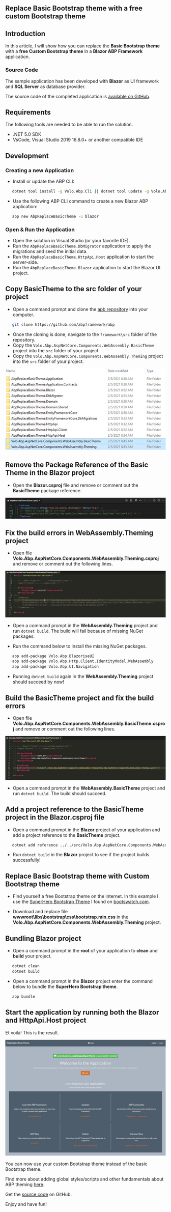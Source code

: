 ## Replace Basic Bootstrap theme with a free custom Bootstrap theme

## Introduction

In this article, I will show how you can replace the **Basic Bootstrap theme** with a **free Custom Bootstrap theme** in a **Blazor ABP Framework** application.

### Source Code

The sample application has been developed with **Blazor** as UI framework and **SQL Server** as database provider.

The source code of the completed application is [available on GitHub](https://github.com/bartvanhoey/AbpReplaceBasicTheme.git).

## Requirements

The following tools are needed to be able to run the solution.

* .NET 5.0 SDK
* VsCode, Visual Studio 2019 16.8.0+ or another compatible IDE

## Development

### Creating a new Application

* Install or update the ABP CLI:

```bash
   dotnet tool install -g Volo.Abp.Cli || dotnet tool update -g Volo.Abp.Cli
```

* Use the following ABP CLI command to create a new Blazor ABP application:

```bash
   abp new AbpReplaceBasicTheme -u blazor
```

### Open & Run the Application

* Open the solution in Visual Studio (or your favorite IDE).
* Run the `AbpReplaceBasicTheme.DbMigrator` application to apply the migrations and seed the initial data.
* Run the `AbpReplaceBasicTheme.HttpApi.Host` application to start the server-side.
* Run the `AbpReplaceBasicTheme.Blazor` application to start the Blazor UI project.

## Copy BasicTheme to the src folder of your project

* Open a command prompt and clone the [apb repository](https://github.com/abpframework/abp) into your computer.

```bash
   git clone https://github.com/abpframework/abp
```

* Once the cloning is done, navigate to the `framework\src` folder of the repository.
* Copy the `Volo.Abp.AspNetCore.Components.WebAssembly.BasicTheme` project into the `src` folder of your project.
* Copy the `Volo.Abp.AspNetCore.Components.WebAssembly.Theming` project into the `src` folder of your project.

![src folder structure](../images/src_folder_structure.jpg)

## Remove the Package Reference of the Basic Theme in the Blazor project

* Open the **Blazor.csproj** file and remove or comment out the **BasicTheme** package reference.

![Remove or Comment out](../images/remove_or_comment_out_in_blazor_csproj.jpg)

## Fix the build errors in WebAssembly.Theming project

* Open file **Volo.Abp.AspNetCore.Components.WebAssembly.Theming.csproj** and remove or comment out the following lines.

![Remove or Comment out](../images/remove_or_comment_out_in_theming_csproj.jpg)

* Open a command prompt in the **WebAssembly.Theming** project and run `dotnet build`. The build will fail because of missing NuGet packages.

* Run the command below to install the missing NuGet packages.

```bash
   abp add-package Volo.Abp.BlazoriseUI
   abp add-package Volo.Abp.Http.Client.IdentityModel.WebAssembly
   abp add-package Volo.Abp.UI.Navigation
```

* Running `dotnet build` again in the **WebAssembly.Theming** project should succeed by now!

## Build the BasicTheme project and fix the build errors

* Open file **Volo.Abp.AspNetCore.Components.WebAssembly.BasicTheme.csproj** and remove or comment out the following lines.

![Remove or Comment out](../images/remove_or_comment_out_in_basictheme_csproj.jpg)

* Open a command prompt in the **WebAssembly.BasicTheme** project and run `dotnet build`. The build should succeed.

## Add a project reference to the BasicTheme project in the Blazor.csproj file

* Open a command prompt in the **Blazor** project of your application and add a project reference to the **BasicTheme** project.

```bash
   dotnet add reference ../../src/Volo.Abp.AspNetCore.Components.WebAssembly.BasicTheme/Volo.Abp.AspNetCore.Components.WebAssembly.BasicTheme.csproj
```

* Run `dotnet build` in the **Blazor** project to see if the project builds successfully!

## Replace Basic Bootstrap theme with Custom Bootstrap theme

* Find yourself a free Bootstrap theme on the internet. In this example I use the  [SuperHero Bootstrap Theme](https://bootswatch.com/superhero/) I found on [bootswatch.com](https://bootswatch.com/).

* Download and replace file **wwwroot\libs\bootstrap\css\bootstrap.min.css** in the **Volo.Abp.AspNetCore.Components.WebAssembly.Theming** project.

## Bundling Blazor project

* Open a command prompt in the **root** of your application to **clean** and **build** your project.

```bash
   dotnet clean
   dotnet build
```

* Open a command prompt in the **Blazor** project enter the command below to bundle the **SuperHero Bootstrap theme**.

```bash
   abp bundle
```

## Start the application by running both the Blazor and HttpApi.Host project

Et voilà! This is the result.

![SuperHero Bootstrap Theme up and running!](../images/superhero_bootstrap_theme.jpg)

You can now use your custom Bootstrap theme instead of the basic Bootstrap theme.

Find more about adding global styles/scripts and other fundamentals about ABP theming [here](https://docs.abp.io/en/abp/latest/UI/AspNetCore/Theming).

Get the [source code](https://github.com/bartvanhoey/AbpReplaceBasicTheme) on GitHub.

Enjoy and have fun!

